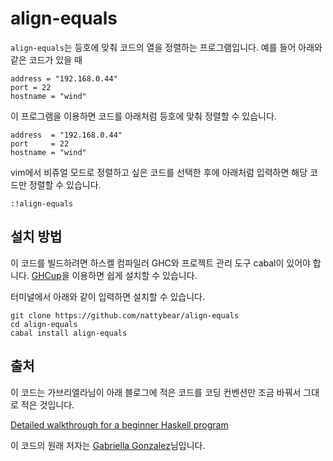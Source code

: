 # align-equals

`align-equals`는 등호에 맞춰 코드의 열을 정렬하는 프로그램입니다. 예를 들어 아래와 같은 코드가 있을 때

```
address = "192.168.0.44"
port = 22
hostname = "wind"
```

이 프로그램을 이용하면 코드를 아래처럼 등호에 맞춰 정렬할 수 있습니다.

```
address  = "192.168.0.44"
port     = 22
hostname = "wind"
```

vim에서 비쥬얼 모드로 정렬하고 싶은 코드를 선택한 후에 아래처럼 입력하면 해당 코드만 정렬할 수 있습니다.

```
:!align-equals
```

## 설치 방법

이 코드를 빌드하려면 하스켈 컴파일러 GHC와 프로젝트 관리 도구 cabal이 있어야 합니다. [GHCup](https://www.haskell.org/ghcup/)을 이용하면 쉽게 설치할 수 있습니다.

터미널에서 아래와 같이 입력하면 설치할 수 있습니다.

```
git clone https://github.com/nattybear/align-equals
cd align-equals
cabal install align-equals
```

## 출처

이 코드는 가브리엘라님이 아래 블로그에 적은 코드를 코딩 컨벤션만 조금 바꿔서 그대로 적은 것입니다.

[Detailed walkthrough for a beginner Haskell program](https://www.haskellforall.com/2018/10/detailed-walkthrough-for-beginner.html)

이 코드의 원래 저자는 [Gabriella Gonzalez](https://linktr.ee/gabriella439)님입니다.
